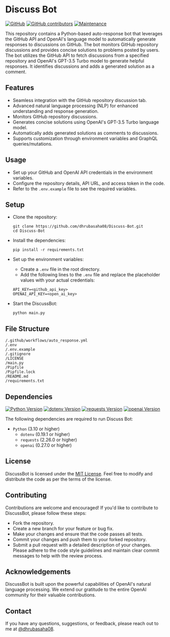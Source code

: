 # Discuss Bot
[![GitHub](https://img.shields.io/github/license/dhrubasaha08/discuss-bot)](LICENSE) 
[![GitHub contributors](https://img.shields.io/github/contributors/dhrubasaha08/discuss-bot)](https://github.com/dhrubasaha08/discuss-bot/graphs/contributors) 
[![Maintenance](https://img.shields.io/badge/Maintained%3F-yes-green.svg)](https://github.com/dhrubasaha08)

This repository contains a Python-based auto-response bot that leverages the GitHub API and OpenAI's language model to automatically generate responses to discussions on GitHub. The bot monitors GitHub repository discussions and provides concise solutions to problems posted by users. The bot utilizes the GitHub API to fetch discussions from a specified repository and OpenAI's GPT-3.5 Turbo model to generate helpful responses. It identifies discussions and adds a generated solution as a comment.

## Features
- Seamless integration with the GitHub repository discussion tab.
- Advanced natural language processing (NLP) for enhanced understanding and response generation.
- Monitors GitHub repository discussions.
- Generates concise solutions using OpenAI's GPT-3.5 Turbo language model.
- Automatically adds generated solutions as comments to discussions.
- Supports customization through environment variables and GraphQL queries/mutations.

## Usage
- Set up your GitHub and OpenAI API credentials in the environment variables.
- Configure the repository details, API URL, and access token in the code.
- Refer to the `.env.example` file to see the required variables.

## Setup
- Clone the repository:
  ```shell
  git clone https://github.com/dhrubasaha08/Discuss-Bot.git
  cd Discuss-Bot
  ```

- Install the dependencies:
  ```shell
  pip install -r requirements.txt
  ```

- Set up the environment variables:
   - Create a `.env` file in the root directory.
   - Add the following lines to the `.env` file and replace the placeholder values with your actual credentials:
  ```plaintext
  API_KEY=<github_api_key>
  OPENAI_API_KEY=<open_ai_key>
  ```

- Start the DiscussBot:
  ```shell
  python main.py
  ```

## File Structure
```
/.github/workflows/auto_response.yml
/.env
/.env.example
/.gitignore
/LICENSE
/main.py
/Pipfile
/Pipfile.lock
/README.md
/requirements.txt
```

## Dependencies
[![Python Version](https://img.shields.io/badge/python-3.10%20%7C%203.11-blue)](https://www.python.org/downloads/)
[![dotenv Version](https://img.shields.io/badge/dotenv-0.19.1%20%7C%20%3E=0.20.0-blue)](https://pypi.org/project/python-dotenv/)
[![requests Version](https://img.shields.io/badge/requests-2.26.0%20%7C%20%3E=2.27.0-blue)](https://pypi.org/project/requests/)
[![openai Version](https://img.shields.io/badge/openai-0.27.0%20%7C%20%3E=0.28.0-blue)](https://pypi.org/project/openai/)

The following dependencies are required to run Discuss Bot:
- `Python` (3.10 or higher)
  - `dotenv` (0.19.1 or higher)
  - `requests` (2.26.0 or higher)
  - `openai` (0.27.0 or higher)

## License
DiscussBot is licensed under the [MIT License](LICENSE). Feel free to modify and distribute the code as per the terms of the license.

## Contributing
Contributions are welcome and encouraged! If you'd like to contribute to DiscussBot, please follow these steps:
- Fork the repository.
- Create a new branch for your feature or bug fix.
- Make your changes and ensure that the code passes all tests.
- Commit your changes and push them to your forked repository.
- Submit a pull request with a detailed description of your changes.
Please adhere to the code style guidelines and maintain clear commit messages to help with the review process.

## Acknowledgements
DiscussBot is built upon the powerful capabilities of OpenAI's natural language processing. We extend our gratitude to the entire OpenAI community for their valuable contributions.

## Contact
If you have any questions, suggestions, or feedback, please reach out to me at [@dhrubasaha08](https://github.com/dhrubasaha08/).

